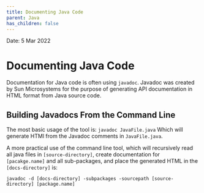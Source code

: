 ```yaml
---
title: Documenting Java Code
parent: Java
has_children: false
---
```

Date: 5 Mar 2022

# Documenting Java Code
Documentation for Java code is often using `javadoc`. 
Javadoc was created by Sun Microsystems for the purpose of generating API documentation in HTML format from Java source code.

## Building Javadocs From the Command Line
The most basic usage of the tool is:
`javadoc JavaFile.java`
Which will generate HTMl from the Javadoc comments in `JavaFile.java`.

A more practical use of the command line tool, which will recursively read all java files in `[source-directory]`, create documentation for `[pacakge.name]` and all sub-packages, and place the generated HTML in the `[docs-directory]` is:

```
javadoc -d [docs-directory] -subpackages -sourcepath [source-directory] [package.name]
```

 

  
